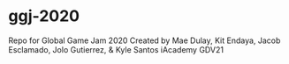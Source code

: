 # ggj-2020
Repo for Global Game Jam 2020
Created by Mae Dulay, Kit Endaya, Jacob Esclamado, Jolo Gutierrez, & Kyle Santos
iAcademy GDV21
